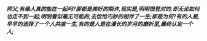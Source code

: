 ***师父,有缘人真的能在一起吗?那都是美好的期许,现实是,明明很登对的,却无论如何也走不到一起;明明看似毫无可能的,去恰恰巧妙的相伴了一生;那是为何?有的人是,早早的选择了一个人共度一生,有的是人是在漫长的岁月的磨折里,最终认定一个人;***
